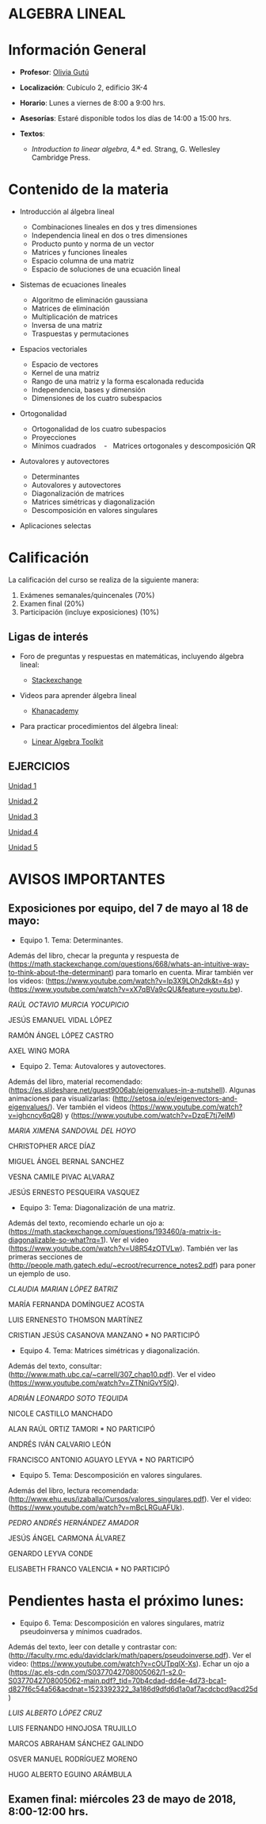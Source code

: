 # ALGEBRA LINEAL

# Información General

- **Profesor**: [Olivia Gutú](https://github.com/oliviagutu)

- **Localización**: Cubículo 2, edificio 3K-4

- **Horario**: Lunes a viernes de 8:00 a 9:00 hrs.


- **Asesorías**: Estaré disponible todos los días de 14:00 a 15:00 hrs. 

- **Textos**: 
    - *Introduction to linear algebra*, 4.ª ed. Strang, G. Wellesley Cambridge Press.


# Contenido de la materia

- Introducción al álgebra lineal
    -   Combinaciones lineales en dos y tres dimensiones
    -   Independencia lineal en dos o tres dimensiones
    -   Producto punto y norma de un vector
    -   Matrices y funciones lineales
    -   Espacio columna de una matriz
    -   Espacio de soluciones de una ecuación lineal

- Sistemas de ecuaciones lineales
   -    Algoritmo de eliminación gaussiana
   -    Matrices de eliminación
   -    Multiplicación de matrices
   -    Inversa de una  matriz
   -    Traspuestas y permutaciones

- Espacios vectoriales
    -   Espacio de vectores
    -   Kernel de una matriz
    -   Rango de una matriz y la forma escalonada reducida
    -   Independencia, bases y dimensión
    -   Dimensiones de los cuatro subespacios
  
- Ortogonalidad
    -   Ortogonalidad de los cuatro subespacios
    -   Proyecciones 
    -   Mínimos cuadrados
    -   Matrices ortogonales y descomposición QR 

- Autovalores y autovectores
    -   Determinantes
    -   Autovalores y autovectores
    -   Diagonalización de matrices
    -   Matrices simétricas y diagonalización 
    -   Descomposición en valores singulares  

- Aplicaciones selectas



# Calificación

La calificación del curso se realiza de la siguiente manera:

1. Exámenes semanales/quincenales (70%)
3. Examen final (20%)
4. Participación (incluye exposiciones) (10%)


## Ligas de interés

- Foro de preguntas y respuestas en matemáticas, incluyendo álgebra lineal:
    -   [Stackexchange](http://cs.stackexchange.com/)
    
- Videos para aprender álgebra lineal
    - [Khanacademy](https://www.khanacademy.org/math/linear-algebra)

- Para practicar procedimientos del álgebra lineal:
    -   [Linear Algebra Toolkit](http://www.math.odu.edu/~bogacki/cgi-bin/lat.cgi)
         


## EJERCICIOS
  
[Unidad 1](ejerciciosunidad1.md)

[Unidad 2](ejerciciosunidad2.md)

[Unidad 3](ejerciciosunidad3.md)

[Unidad 4](ejerciciosunidad4.md)

[Unidad 5](ejerciciosunidad5.md)

# AVISOS IMPORTANTES

## Exposiciones por equipo, del 7 de mayo al 18 de mayo:

- Equipo 1.  Tema: Determinantes.

Además del libro, checar la pregunta y respuesta de (https://math.stackexchange.com/questions/668/whats-an-intuitive-way-to-think-about-the-determinant) para tomarlo en cuenta. Mirar también ver los videos: (https://www.youtube.com/watch?v=Ip3X9LOh2dk&t=4s) y  (https://www.youtube.com/watch?v=xX7qBVa9cQU&feature=youtu.be). 

*RAÚL OCTAVIO MURCIA YOCUPICIO*

JESÚS EMANUEL VIDAL LÓPEZ

RAMÓN ÁNGEL LÓPEZ CASTRO

AXEL WING MORA

- Equipo 2. Tema: Autovalores y autovectores.

Además del libro, material recomendado: (https://es.slideshare.net/guest9006ab/eigenvalues-in-a-nutshell). Algunas animaciones para visualizarlas: (http://setosa.io/ev/eigenvectors-and-eigenvalues/). Ver también el videos (https://www.youtube.com/watch?v=ighcncy6qQ8) y (https://www.youtube.com/watch?v=DzqE7tj7eIM)

*MARIA XIMENA SANDOVAL DEL HOYO*

CHRISTOPHER ARCE DÍAZ

MIGUEL ÁNGEL BERNAL SANCHEZ

VESNA CAMILE PIVAC ALVARAZ

JESÚS ERNESTO PESQUEIRA VASQUEZ


- Equipo 3: Tema: Diagonalización de una matriz.

Además del texto, recomiendo echarle un ojo a:  (https://math.stackexchange.com/questions/193460/a-matrix-is-diagonalizable-so-what?rq=1). Ver el video (https://www.youtube.com/watch?v=U8R54zOTVLw). También ver las primeras secciones de (http://people.math.gatech.edu/~ecroot/recurrence_notes2.pdf) para poner un ejemplo de uso.

*CLAUDIA MARIAN LÓPEZ BATRIZ*

MARÍA FERNANDA DOMÍNGUEZ ACOSTA

LUIS ERNENESTO THOMSON MARTÍNEZ

CRISTIAN JESÚS CASANOVA MANZANO * NO PARTICIPÓ


- Equipo 4. Tema: Matrices simétricas y diagonalización.

Además del texto, consultar: (http://www.math.ubc.ca/~carrell/307_chap10.pdf). Ver el video (https://www.youtube.com/watch?v=ZTNniGvY5IQ).

*ADRIÁN LEONARDO SOTO TEQUIDA*

NICOLE CASTILLO MANCHADO

ALAN RAÚL ORTIZ TAMORI  * NO PARTICIPÓ

ANDRÉS IVÁN CALVARIO LEÓN

FRANCISCO ANTONIO AGUAYO LEYVA * NO PARTICIPÓ

- Equipo 5. Tema: Descomposición en valores singulares.

Además del libro, lectura recomendada: (http://www.ehu.eus/izaballa/Cursos/valores_singulares.pdf). Ver el video: (https://www.youtube.com/watch?v=mBcLRGuAFUk).

*PEDRO ANDRÉS HERNÁNDEZ AMADOR*

JESÚS ÁNGEL CARMONA ÁLVAREZ

GENARDO LEYVA CONDE

ELISABETH FRANCO VALENCIA * NO PARTICIPÓ


# Pendientes hasta el próximo lunes:

- Equipo 6. Tema: Descomposición en valores singulares, matriz pseudoinversa y mínimos cuadrados. 

Además del texto, leer con detalle y contrastar con: (http://faculty.rmc.edu/davidclark/math/papers/pseudoinverse.pdf).  Ver el video: (https://www.youtube.com/watch?v=cOUTpqlX-Xs). Echar un ojo a (https://ac.els-cdn.com/S0377042708005062/1-s2.0-S0377042708005062-main.pdf?_tid=70b4cdad-dd4e-4d73-bca1-d827f6c54a56&acdnat=1523392322_3a186d9dfd6d1a0af7acdcbcd9acd25d)

*LUIS ALBERTO LÓPEZ CRUZ*

LUIS FERNANDO HINOJOSA TRUJILLO

MARCOS ABRAHAM SÁNCHEZ GALINDO

OSVER MANUEL RODRÍGUEZ MORENO

HUGO ALBERTO EGUINO ARÁMBULA


## Examen final: miércoles 23 de mayo de 2018, 8:00-12:00 hrs.



